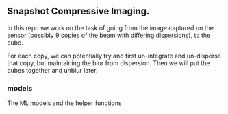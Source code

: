 ## Snapshot Compressive Imaging. 

In this repo we work on the task of going from the image captured on the sensor (possibly 9 copies of the beam with differing dispersions), to the cube. 

For each copy, we can potentially try and first un-integrate and un-disperse that copy, but maintaining the blur from dispersion. Then we will put the cubes together and unblur later. 

### models
The ML models and the helper functions
